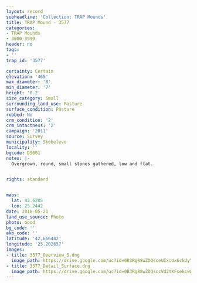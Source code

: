 ```yaml
---
layout: record
subheadline: 'Collection: TRAP Mounds'
title: TRAP Mound - 3577
categories:
- TRAP Mounds
- 3000-3999
header: no
tags:
- ''
trap_id: '3577'

certainty: Certain
elevation: '465'
max_diameter: '8'
min_diameter: '7'
height: '0.2'
size_category: Small
surrounding_land_use: Pasture
surface_condition: Pasture
robbed: No
crm_condition: '2'
crm_intactness: '2'
campaign: '2011'
source: Survey
municipality: Skobelevo
locality: ''
bgcode: DS001
notes: |-
  Overgrown, round, small stones gathered, low and flat.


rights: standard


maps:
  lat: 42.6285
  lon: 25.2442
date: 2018-05-21
land_use_source: Photo
photo: Good
bg_code: ''
akb_code: ''
latitude: '42.666442'
longitude: '25.202657'
images:
- title: 3577_Overview_S.dng
  image_path: https://drive.google.com/uc?id=0B3Rg88wZDQsceUIxcUx6ckUyYzA
- title: 3577_Detail_Surface.dng
  image_path: https://drive.google.com/uc?id=0B3Rg88wZDQsccVd2YXFsekcwWlE
---
```

